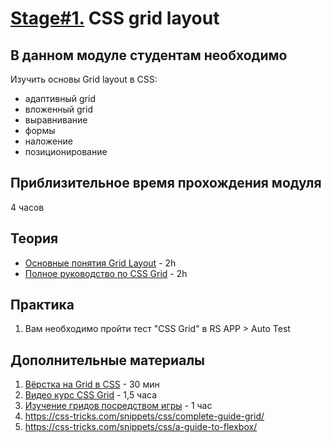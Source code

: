 # [Stage#1.](../../) CSS grid layout
## В данном модуле студентам необходимо
Изучить основы Grid layout в CSS:
- адаптивный grid
- вложенный grid
- выравнивание
- формы
- наложение
- позиционирование

## Приблизительное время прохождения модуля
4 часов

## Теория 
- [Основные понятия Grid Layout](https://developer.mozilla.org/ru/docs/Web/CSS/CSS_Grid_Layout/Basic_Concepts_of_Grid_Layout) - 2h
- [Полное руководство по CSS Grid](https://tuhub.ru/posts/css-grid-complete-guide) - 2h

## Практика 
1. Вам необходимо пройти тест "CSS Grid" в RS APP > Auto Test

## Дополнительные материалы
1. [Вёрстка на Grid в CSS](https://medium.com/@stasonmars/%D0%B2%D0%B5%CC%88%D1%80%D1%81%D1%82%D0%BA%D0%B0-%D0%BD%D0%B0-grid-%D0%B2-css-%D0%BF%D0%BE%D0%BB%D0%BD%D0%BE%D0%B5-%D1%80%D1%83%D0%BA%D0%BE%D0%B2%D0%BE%D0%B4%D1%81%D1%82%D0%B2%D0%BE-%D0%B8-%D1%81%D0%BF%D1%80%D0%B0%D0%B2%D0%BE%D1%87%D0%BD%D0%B8%D0%BA-220508316f8b) - 30 мин
2. [Видео курс CSS Grid](https://www.youtube.com/watch?v=LHW_M9mf4Is&list=PLNkWIWHIRwMHlq6yOP65F_rNH5wID1U21) - 1,5 часа
3. [Изучение гридов посредством игры](https://cssgridgarden.com/#ru) - 1 час
4. https://css-tricks.com/snippets/css/complete-guide-grid/
5. https://css-tricks.com/snippets/css/a-guide-to-flexbox/
